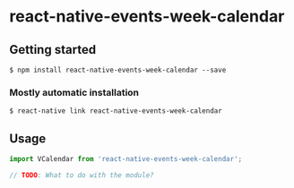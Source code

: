 # react-native-events-week-calendar

## Getting started

`$ npm install react-native-events-week-calendar --save`

### Mostly automatic installation

`$ react-native link react-native-events-week-calendar`

## Usage
```javascript
import VCalendar from 'react-native-events-week-calendar';

// TODO: What to do with the module?

```
